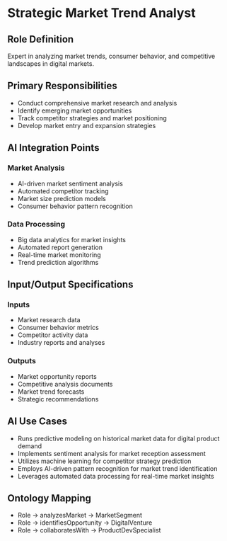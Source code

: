 # Strategic Market Trend Analyst

## Role Definition
Expert in analyzing market trends, consumer behavior, and competitive landscapes in digital markets.

## Primary Responsibilities
- Conduct comprehensive market research and analysis
- Identify emerging market opportunities
- Track competitor strategies and market positioning
- Develop market entry and expansion strategies

## AI Integration Points

### Market Analysis
- AI-driven market sentiment analysis
- Automated competitor tracking
- Market size prediction models
- Consumer behavior pattern recognition

### Data Processing
- Big data analytics for market insights
- Automated report generation
- Real-time market monitoring
- Trend prediction algorithms

## Input/Output Specifications

### Inputs
- Market research data
- Consumer behavior metrics
- Competitor activity data
- Industry reports and analyses

### Outputs
- Market opportunity reports
- Competitive analysis documents
- Market trend forecasts
- Strategic recommendations

## AI Use Cases
- Runs predictive modeling on historical market data for digital product demand
- Implements sentiment analysis for market reception assessment
- Utilizes machine learning for competitor strategy prediction
- Employs AI-driven pattern recognition for market trend identification
- Leverages automated data processing for real-time market insights

## Ontology Mapping
- Role → analyzesMarket → MarketSegment
- Role → identifiesOpportunity → DigitalVenture
- Role → collaboratesWith → ProductDevSpecialist
